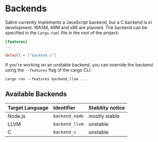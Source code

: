 # Backends

Sabre currently implements a JavaScript backend, but a C backend is in development. WASM, ARM and x86 are planned.
The backend can be specified in the `Cargo.toml` file in the root of the project:

```toml
[features]
...

default = ["backend_c"]
```

If you're working on an unstable backend, you can override the backend using the `--features` flag of the cargo CLI:

```
cargo run --features backend_llvm ...
```

## Available Backends

| Target Language | Identifier     | Stability notice |
| :-------------- | :------------- | :--------------- |
| Node.js         | `backend_node` | mostly stable    |
| LLVM            | `backend_llvm` | unstable         |
| C               | `backend_c`    | unstable         |
